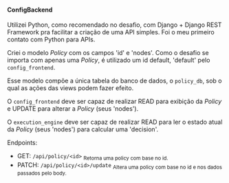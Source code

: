 #### ConfigBackend

Utilizei Python, como recomendado no desafio, com Django + Django REST Framework pra facilitar a criação de uma API simples. Foi o meu primeiro contato com Python para APIs.

Criei o modelo _Policy_ com os campos 'id' e 'nodes'. Como o desafio se importa com apenas uma _Policy_, é utilizado um id default, 'default' pelo `config_frontend`.

Esse modelo compõe a única tabela do banco de dados, o `policy_db`, sob o qual as ações das views podem fazer efeito.

O `config_frontend` deve ser capaz de realizar READ para exibição da _Policy_ e UPDATE para alterar a _Policy_ (seus 'nodes').

O `execution_engine` deve ser capaz de realizar READ para ler o estado atual da _Policy_ (seus 'nodes') para calcular uma 'decision'.

Endpoints:

- GET: `/api/policy/<id>` <sub>Retorna uma policy com base no id.</sub>
- PATCH: `/api/policy/<id>/update` <sub>Altera uma policy com base no id e nos dados passados pelo body.</sub>
